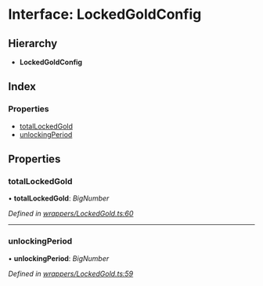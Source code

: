 # Interface: LockedGoldConfig

## Hierarchy

* **LockedGoldConfig**

## Index

### Properties

* [totalLockedGold](_wrappers_lockedgold_.lockedgoldconfig.md#totallockedgold)
* [unlockingPeriod](_wrappers_lockedgold_.lockedgoldconfig.md#unlockingperiod)

## Properties

###  totalLockedGold

• **totalLockedGold**: *BigNumber*

*Defined in [wrappers/LockedGold.ts:60](https://github.com/medhak1/celo-monorepo/blob/master/packages/sdk/contractkit/src/wrappers/LockedGold.ts#L60)*

___

###  unlockingPeriod

• **unlockingPeriod**: *BigNumber*

*Defined in [wrappers/LockedGold.ts:59](https://github.com/medhak1/celo-monorepo/blob/master/packages/sdk/contractkit/src/wrappers/LockedGold.ts#L59)*
